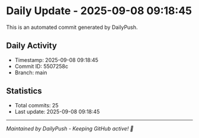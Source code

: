# Daily Update - 2025-09-08 09:18:45

This is an automated commit generated by DailyPush.

## Daily Activity
- Timestamp: 2025-09-08 09:18:45
- Commit ID: 5507258c
- Branch: main

## Statistics
- Total commits: 25
- Last update: 2025-09-08 09:18:45

---
*Maintained by DailyPush - Keeping GitHub active! 🚀*
